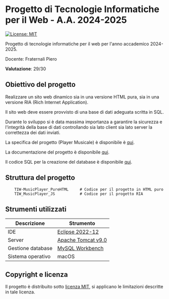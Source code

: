 # Progetto di Tecnologie Informatiche per il Web - A.A. 2024-2025

 [![License: MIT](https://img.shields.io/badge/License-MIT-yellow.svg)](https://github.com/emirvelicanin/MusicPlayer/blob/main/LICENSE)
 
 Progetto di tecnologie informatiche per il web per l'anno accademico 2024-2025.
 
 Docente: Fraternali Piero
 
 **Valutazione**: 29/30
 
 ## Obiettivo del progetto
 
 Realizzare un sito web dinamico sia in una versione HTML pura, sia in una versione RIA (Rich Internet Application).
 
 Il sito web deve essere provvisto di una base di dati adeguata scritta in SQL.
 
 Durante lo sviluppo si è data massima importanza a garantire la sicurezza e l'integrità della base di dati controllando sia lato client sia lato server la correttezza dei dati inviati.
 
 La specifica del progetto (Player Musicale) è disponibile è [qui](https://github.com/emirvelicanin/MusicPlayer/blob/main/Documents/specifica.pdf).
 
 La documentazione del progetto è disponibile [qui](https://github.com/emirvelicanin/MusicPlayer/blob/main/Documents/documentazione.pdf).
 
 Il codice SQL per la creazione del database è disponibile [qui](https://github.com/emirvelicanin/MusicPlayer/blob/main/music_player_database.sql).
 
 ## Struttura del progetto
 
		TIW-MusicPlayer_PureHTML     # Codice per il progetto in HTML puro
		TIW_MusicPlayer_JS           # Codice per il progetto RIA
 
 ## Strumenti utilizzati
 
 | Descrizione       | Strumento                                                    |
 |-------------------|--------------------------------------------------------------|
 | IDE               | [Eclipse 2022-12](https://www.eclipse.org/)                  |
 | Server            | [Apache Tomcat v9.0](https://tomcat.apache.org/)             |
 | Gestione database | [MySQL Workbench](https://www.mysql.com/products/workbench/) |
 | Sistema operativo | macOS                                                        |
 
 ## Copyright e licenza
 
 Il progetto è distribuito sotto [licenza MIT](https://github.com/emirvelicanin/MusicPlayer/blob/main/LICENSE), si applicano le limitazioni descritte in tale licenza.
